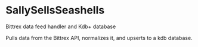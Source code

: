 # SallySellsSeashells
Bittrex data feed handler and Kdb+ database

Pulls data from the Bittrex API, normalizes it, and upserts to a kdb database.
